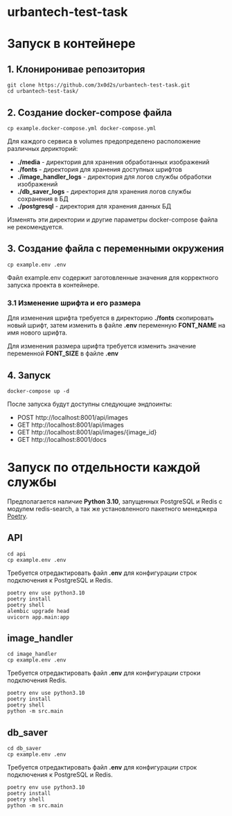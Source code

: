 # urbantech-test-task

# Запуск в контейнере

## 1. Клониронивае репозитория

```shell
git clone https://github.com/3x0d2s/urbantech-test-task.git
cd urbantech-test-task/
```

## 2. Создание docker-compose файла

```shell
cp example.docker-compose.yml docker-compose.yml
```

Для каждого сервиса в volumes предопределено расположение различных дерикторий:

- **./media** - директория для хранения обработанных изображений
- **./fonts** - директория для хранения доступных шрифтов
- **./image_handler_logs** - директория для логов службы обработки изображений
- **./db_saver_logs** - директория для хранения логов службы сохранения в БД
- **./postgresql** - директория для хранения данных БД

Изменять эти директории и другие параметры docker-compose файла не рекомендуется.

## 3. Создание файла с переменными окружения

```shell
cp example.env .env
```

Файл example.env содержит заготовленные значения для корректного запуска проекта в контейнере.

### 3.1 Изменение шрифта и его размера

Для изменения шрифта требуется в директорию **./fonts** скопировать новый шрифт, 
затем изменить в файле **.env** переменную **FONT_NAME** на имя нового шрифта.

Для изменения размера шрифта требуется изменить значение переменной **FONT_SIZE** в файле **.env** 

## 4. Запуск

```shell
docker-compose up -d
```

После запуска будут доступны следующие эндпоинты:

- POST http://localhost:8001/api/images
- GET http://localhost:8001/api/images
- GET http://localhost:8001/api/images/{image_id}
- GET http://localhost:8001/docs

# Запуск по отдельности каждой службы

Предполагается наличие **Python 3.10**, запущенных PostgreSQL и Redis с модулем redis-search, а так же установленного 
пакетного менеджера [Poetry](https://python-poetry.org/docs/#installation).

## API

```shell
cd api
cp example.env .env
```

Требуется отредактировать файл **.env** для конфигурации строк подключения к PostgreSQL и Redis.

```shell
poetry env use python3.10
poetry install
poetry shell
alembic upgrade head
uvicorn app.main:app
```

## image_handler

```shell
cd image_handler
cp example.env .env
```

Требуется отредактировать файл **.env** для конфигурации строки подключения Redis.

```shell
poetry env use python3.10
poetry install
poetry shell
python -m src.main
```

## db_saver

```shell
cd db_saver
cp example.env .env
```

Требуется отредактировать файл **.env** для конфигурации строк подключения к PostgreSQL и Redis.

```shell
poetry env use python3.10
poetry install
poetry shell
python -m src.main
```
